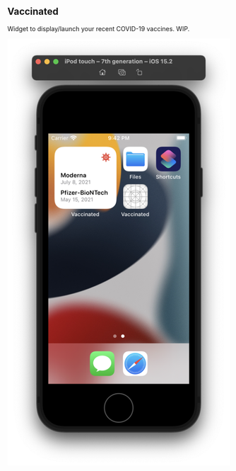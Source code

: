 ## Vaccinated

Widget to display/launch your recent COVID-19 vaccines. WIP.

![image](https://github.com/ellenli/vaccinated/blob/main/widget-screenshot.png)
